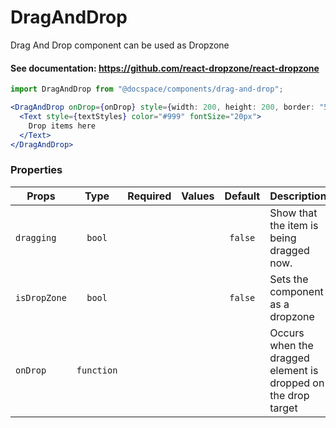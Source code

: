 # DragAndDrop

Drag And Drop component can be used as Dropzone

#### See documentation: https://github.com/react-dropzone/react-dropzone

```js
import DragAndDrop from "@docspace/components/drag-and-drop";
```

```jsx
<DragAndDrop onDrop={onDrop} style={width: 200, height: 200, border: "5px solid #999"}>
  <Text style={textStyles} color="#999" fontSize="20px">
    Drop items here
  </Text>
</DragAndDrop>
```

### Properties

| Props        |    Type    | Required | Values | Default | Description                                                   |
| ------------ | :--------: | :------: | :----: | :-----: | ------------------------------------------------------------- |
| `dragging`   |   `bool`   |          |        | `false` | Show that the item is being dragged now.                      |
| `isDropZone` |   `bool`   |          |        | `false` | Sets the component as a dropzone                              |
| `onDrop`     | `function` |          |        |         | Occurs when the dragged element is dropped on the drop target |
